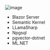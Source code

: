 
![image](https://github.com/mjtpena/unopenai.net/assets/19221213/53fbde47-8cf6-4790-8636-676ea8e132c1)

- Blazor Server
- Semantic Kernel
- LLamaSharp
- Npgsql
- pgvector-dotnet
- ML.NET
